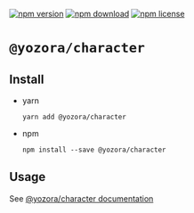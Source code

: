 [![npm version](https://img.shields.io/npm/v/@yozora/character.svg)](https://www.npmjs.com/package/@yozora/character)
[![npm download](https://img.shields.io/npm/dm/@yozora/character.svg)](https://www.npmjs.com/package/@yozora/character)
[![npm license](https://img.shields.io/npm/l/@yozora/character.svg)](https://www.npmjs.com/package/@yozora/character)


# `@yozora/character`

## Install

  * yarn

    ```console
    yarn add @yozora/character
    ```

  * npm

    ```console
    npm install --save @yozora/character
    ```

## Usage

  See [@yozora/character documentation](https://yozora.guanghechen.com/docs/package/character)
